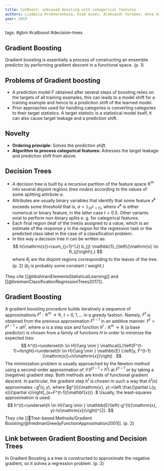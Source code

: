 ```yaml
---
title: CatBoost: unbiased boosting with categorical features
authors: Liudmila Prokhorenkova, Gleb Gusev, Aleksandr Vorobev, Anna Veronika Dorogush, Andrey Gulin
year: 2019
---
```


tags: #gbm #catboost #decision-trees

## Gradient Boosting
Gradient boosting is essentially a process of constructing an ensemble predictor by performing gradient descent in a functional space. (p. 1)

## Problems of Gradient boosting
- A prediction model $F$ obtained after several steps of boosting relies on the targets of all training examples, this can leads to a model shift for a training example and hence to a prediction shift of the learned model.
- Prior approaches used for handling categories is converting categories to their target statistics. A target statistic is a statistical model itself, it can also cause target leakage and a prediction shift.

## Novelty

- **Ordering principle:** Solves the *prediction shift*.
- **Algorithm to process categorical features:** Adresses the target leakage and prediction shift from above.


## Decision Trees

- A decision tree is built by a recursive partition of the feature space $\mathbb{R}^m$ into several disjoint regions (*tree nodes*) according to the values of some splitting attirbute $a$.
- Attributes are usually binary variables that identify that some feature $x^{k}$ exceeds some *threshold* that is, $a=\mathbb{1}_{\left\{x^{k}>t\right\}}$, where $x^{k}$ is either numerical or binary feature, in the latter case $t=0.5$. Other variants exist to perform non-binary splits e. g. for categorical features.
- Each final region (leaf of the tree)is assigned to a value, which is an estimate of the response $y$ in the region for the regression task or the predicted class label in the case of a classification problem.
- In this way a decision tree $h$ can be written as:
$$
h(\mathrm{x})=\sum_{j=1}^{J} b_{j} \mathbb{1}_{\left\{\mathrm{x} \in R_{j}\right\},}
$$
where $R_{j}$ are the disjoint regions corresponding to the leaves of the tree. (p. 2) ($b_j$ is probably some constant / weight.)

They cite [[@tibshiraniElementsStatisticalLearning]] and [[@breimanClassificationRegressionTrees2017]].

## Gradient Boosting

A gradient boosting procedure builds iteratively a sequence of approximations $F^{t}: \mathbb{R}^{m} \rightarrow \mathbb{R}$, $t=0,1, \ldots$ in a greedy fashion. Namely, $F^{t}$ is obtained from the previous approximation $F^{t-1}$ in an additive manner: $F^{t}=F^{t-1}+\alpha h^{t}$, where $\alpha$ is a step size and function $h^{t}: \mathbb{R}^{m} \rightarrow \mathbb{R}$ (a base predictor) is chosen from a family of functions $H$ in order to minimize the expected loss:
$$
h^{t}=\underset{h \in H}{\arg \min } \mathcal{L}\left(F^{t-1}+h\right)=\underset{h \in H}{\arg \min } \mathbb{E} L\left(y, F^{t-1}(\mathrm{x})+h(\mathrm{x})\right) .
$$
The minimization problem is usually approached by the Newton method using a second-order approximation of $\mathcal{L}\left(F^{t-1}+h^{t}\right)$ at $F^{t-1}$ or by taking a (negative) gradient step. Both methods are kinds of functional gradient descent. In particular, the gradient step $h^{t}$ is chosen in such a way that $h^{t}(\mathrm{x})$ approximates $-g^{t}(\mathrm{x}, y)$, where $g^{t}(\mathrm{x}, y):=\left.\frac{\partial L(y, s)}{\partial s}\right|_{s=F^{t-1}(\mathbf{x})} .$ Usually, the least-squares approximation is used:
$$
h^{t}=\underset{h \in H}{\arg \min } \mathbb{E}\left(-g^{t}(\mathrm{x}, y)-h(\mathrm{x})\right)^{2}.
$$
They cite [[🎄Tree-based Methods/Gradient Boosting/@friedmanGreedyFunctionApproximation2001]]. (p. 2)

## Link between Gradient Boosting and Decision Trees

In Gradient Boosting a a tree is constructed to approximate the negative gradient, so it solves a regression problem. (p. 2)